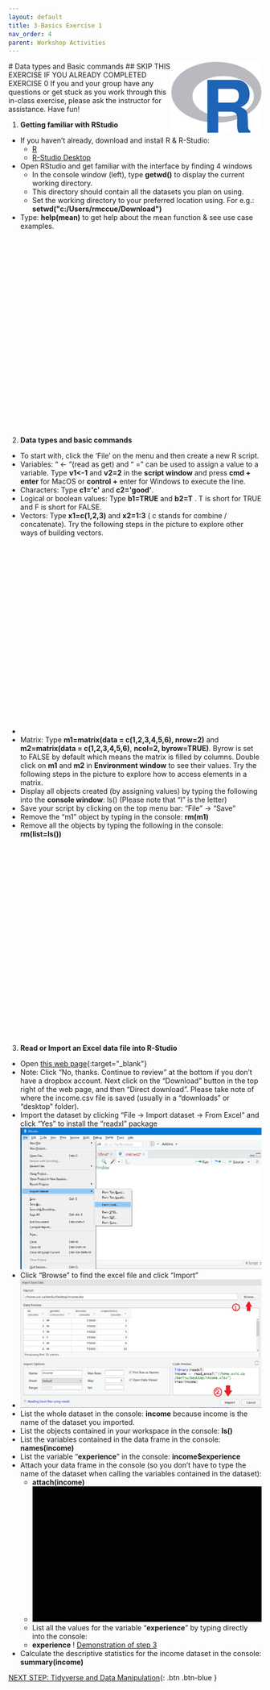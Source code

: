 ```yaml
---
layout: default
title: 3-Basics Exercise 1
nav_order: 4
parent: Workshop Activities
---
```

<img src="images/rstudio-basics-01.png" style="float:right;width:180px;" alt="rstudio logo"> 
# Data types and Basic commands
## SKIP THIS EXERCISE IF YOU ALREADY COMPLETED EXERCISE 0
If you and your group have any questions or get stuck as you work through this in-class exercise, please ask the instructor for assistance.  Have fun!

1. **Getting familiar with RStudio** 
- If you haven’t already, download and install R & R-Studio: 
    - [R](http://cran.stat.sfu.ca/)
    - [R-Studio Desktop](https://www.rstudio.com/products/rstudio/download/)
- Open RStudio and get familiar with the interface by finding 4 windows
    - In the console window (left), type **getwd()** to display the current working directory.
    - This directory should contain all the datasets you plan on using.
    - Set the working directory to your preferred location using. For e.g.: **setwd("c:/Users/rmccue/Download")**
- Type: **help(mean)** to get help about the mean function & see use case examples.<br>
![Demonstration of Step 1](images/rstudio-basics-02.gif)
2. **Data types and basic commands**
- To start with, click the ‘File’ on the menu and then create a new R script.
- Variables: “ <- ”(read as get) and “ =” can be used to assign a value to a variable. Type **v1<-1**  and **v2=2**  in the **script window** and press **cmd + enter** for MacOS or **control +** enter for Windows to execute the line. 
- Characters: Type **c1='c'**  and **c2='good'**.
- Logical or boolean values: Type **b1=TRUE** and **b2=T** . T is short for TRUE and F is short for FALSE.
- Vectors: Type **x1=c(1,2,3)** and **x2=1:3** ( c stands for combine / concatenate). Try the following steps in the picture to explore other ways of building vectors.
- ![Adding above values, characters, logical values, vectors](images/rstudio-basics-03.gif)
- Matrix: Type **m1=matrix(data = c(1,2,3,4,5,6), nrow=2)** and **m2=matrix(data = c(1,2,3,4,5,6)**, **ncol=2, byrow=TRUE)**. Byrow is set to FALSE by default which means the matrix is filled by columns. Double click on **m1** and **m2** in **Environment window** to see their values. Try the following steps in the picture to explore how to access elements in a matrix.
- Display all objects created (by assigning values) by typing the following into the **console window**: ls() (Please note that “l” is the letter)
- Save your script by clicking on the top menu bar: “File” -> “Save”
- Remove the “m1” object by typing in the console: **rm(m1)**
- Remove all the objects by typing the following in the console: **rm(list=ls())**
![Demonstration of matrix data](images/rstudio-basics-04.gif)
3. **Read or Import an Excel data file into R-Studio**
- Open [this web page](https://goo.gl/68W45s){:target="_blank"}
- Note: Click “No, thanks. Continue to review” at the bottom if you don’t have a dropbox account. Next click on the “Download” button in the top right of the web page, and then “Direct download”. Please take note of where the income.csv file is saved (usually in a “downloads” or “desktop” folder).
- Import the dataset by clicking “File -> Import dataset -> From Excel” and click “Yes” to install the “readxl” package
![Image of Import menu](images/rstudio-basics-05.png)
- Click “Browse” to find the excel file and click “Import”
- ![Browse and Import menu](images/rstudio-basics-06.png)
- List the whole dataset in the console: **income** because income is the name of the dataset you imported.
- List the objects contained in your workspace in the console: **ls()**
- List the variables contained in the data frame in the console: **names(income)**
- List the variable “**experience**” in the console: **income$experience**
- Attach your data frame in the console (so you don’t have to type the name of the dataset when calling the variables contained in the dataset):
    - **attach(income)**
    - ![Demonstration of Importing data](images/rstudio-basics-07.gif)  
    - List all the values for the variable “**experience**” by typing directly into the console: 
    - **experience**
! [Demonstration of step 3](images/rstudio-basics-08.gif)
- Calculate the descriptive statistics for the income dataset in the console: **summary(income)**

[NEXT STEP: Tidyverse and Data Manipulation](tidyverse-data.html){: .btn .btn-blue }
